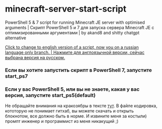 # minecraft-server-start-script
PowerShell 5 &amp; 7 script for running Minecraft JE server with optimised arguments | Скрипт PowerShell 5 и 7 для запуска сервера Minecraft JE с оптимизированными аргументами | by akand8 and shitty chatgpt alternative

[Click to change to english version of a script, now you on a russian language only branch. | Нажмите для англоязычной версии, сейчас выбрана версия на русском.](https://github.com/alexkandy8/minecraft-server-start-script/tree/eng)

### Если вы хотите запустить скрипт в PowerShell 7, запустите start_ps7
### Если у вас PowerShell 5, или вы не знаете, какая у вас версия, запустите start_ps5(default)
Не обращайте внимания на кракозябры в тексте [тут](https://github.com/alexkandy8/minecraft-server-start-script/blob/main/start_ps5(default).ps1). В файле кодировка, кототорую не понимает гитхаб, вы можете скачать и открыть блокнотом, все должно быть в норме. И извините меня за костыли) промпт инженер и программист из меня никакущий ;)
